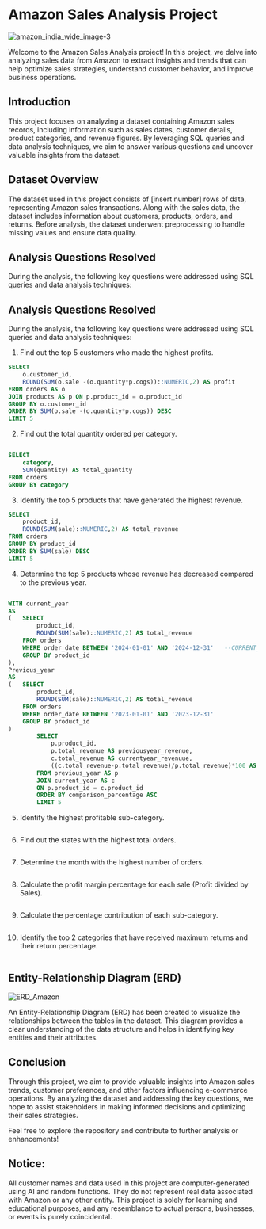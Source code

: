 # Amazon Sales Analysis Project
![amazon_india_wide_image-3](https://github.com/user-attachments/assets/026cb94f-966e-42ea-bb17-e773258d590f)

Welcome to the Amazon Sales Analysis project! In this project, we delve into analyzing sales
data from Amazon to extract insights and trends that can help optimize sales strategies,
understand customer behavior, and improve business operations.

## Introduction

This project focuses on analyzing a dataset containing Amazon sales records, including
information such as sales dates, customer details, product categories, and revenue figures. By
leveraging SQL queries and data analysis techniques, we aim to answer various questions and
uncover valuable insights from the dataset.

## Dataset Overview

The dataset used in this project consists of [insert number] rows of data, representing Amazon
sales transactions. Along with the sales data, the dataset includes information about customers,
products, orders, and returns. Before analysis, the dataset underwent preprocessing to handle
missing values and ensure data quality.

## Analysis Questions Resolved

During the analysis, the following key questions were addressed using SQL queries and data
analysis techniques:

## Analysis Questions Resolved
During the analysis, the following key questions were addressed using SQL queries and data
analysis techniques:

1. Find out the top 5 customers who made the highest profits.
```sql
SELECT 
	o.customer_id,
	ROUND(SUM(o.sale -(o.quantity*p.cogs))::NUMERIC,2) AS profit
FROM orders AS o
JOIN products AS p ON p.product_id = o.product_id 
GROUP BY o.customer_id
ORDER BY SUM(o.sale -(o.quantity*p.cogs)) DESC
LIMIT 5
```

2. Find out the total quantity ordered per category.
```sql

SELECT 
	category,
	SUM(quantity) AS total_quantity
FROM orders
GROUP BY category
```

3. Identify the top 5 products that have generated the highest revenue.
```sql
SELECT 
	product_id,
	ROUND(SUM(sale)::NUMERIC,2) AS total_revenue
FROM orders
GROUP BY product_id
ORDER BY SUM(sale) DESC
LIMIT 5
```

4. Determine the top 5 products whose revenue has decreased compared to the previous year.
```sql

WITH current_year 
AS 
(	SELECT 
		product_id,
		ROUND(SUM(sale)::NUMERIC,2) AS total_revenue
	FROM orders
	WHERE order_date BETWEEN '2024-01-01' AND '2024-12-31'   --CURRENT_DATE - INTERVAL '365days'
	GROUP BY product_id
),
Previous_year 
AS
(	SELECT 
		product_id,
		ROUND(SUM(sale)::NUMERIC,2) AS total_revenue
	FROM orders
	WHERE order_date BETWEEN '2023-01-01' AND '2023-12-31'  
	GROUP BY product_id
)
		SELECT 
			p.product_id,
			p.total_revenue AS previousyear_revenue,
			c.total_revenue AS currentyear_revenuue,
			((c.total_revenue-p.total_revenue)/p.total_revenue)*100 AS comparison_percentage
		FROM previous_year AS p
		JOIN current_year AS c
		ON p.product_id = c.product_id
		ORDER BY comparison_percentage ASC 
		LIMIT 5
```

5. Identify the highest profitable sub-category.
```sql

```

6. Find out the states with the highest total orders.
```sql

```

7. Determine the month with the highest number of orders.
```sql

```

8. Calculate the profit margin percentage for each sale (Profit divided by Sales).
```sql

```

9. Calculate the percentage contribution of each sub-category.
```sql

```

10. Identify the top 2 categories that have received maximum returns and their return
percentage.
```sql

```

## Entity-Relationship Diagram (ERD)
![ERD_Amazon](https://github.com/user-attachments/assets/5fff8f22-a153-46ee-8c83-eaf8c359aa47)

An Entity-Relationship Diagram (ERD) has been created to visualize the relationships between
the tables in the dataset. This diagram provides a clear understanding of the data structure and
helps in identifying key entities and their attributes.

## Conclusion

Through this project, we aim to provide valuable insights into Amazon sales trends, customer
preferences, and other factors influencing e-commerce operations. By analyzing the dataset
and addressing the key questions, we hope to assist stakeholders in making informed decisions
and optimizing their sales strategies.

Feel free to explore the repository and contribute to further analysis or enhancements!

## Notice:
All customer names and data used in this project are computer-generated using AI and random
functions. They do not represent real data associated with Amazon or any other entity. This
project is solely for learning and educational purposes, and any resemblance to actual persons,
businesses, or events is purely coincidental.
